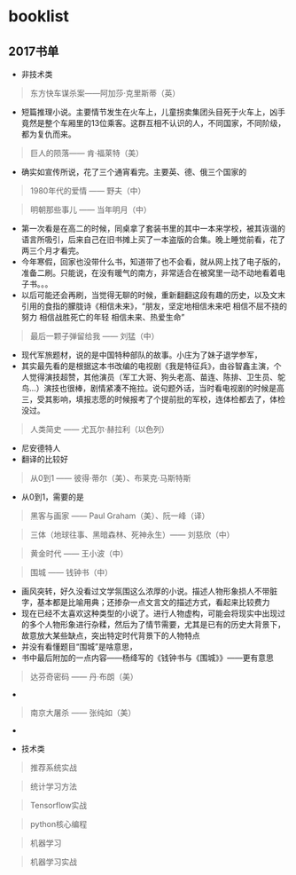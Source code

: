 # booklist

## 2017书单
- 非技术类
 > 东方快车谋杀案——阿加莎·克里斯蒂（英）
 - 短篇推理小说。主要情节发生在火车上，儿童拐卖集团头目死于火车上，凶手竟然是整个车厢里的13位乘客。这群互相不认识的人，不同国家，不同阶级，都为复仇而来。
 
 > 巨人的陨落—— 肯·福莱特（美）
 - 确实如宣传所说，花了三个通宵看完。主要英、德、俄三个国家的
 > 1980年代的爱情 —— 野夫（中）
 
 > 明朝那些事儿 —— 当年明月（中）
 - 第一次看是在高二的时候，同桌拿了套装书里的其中一本来学校，被其诙谐的语言所吸引，后来自己在旧书摊上买了一本盗版的合集。晚上睡觉前看，花了两三个月才看完。
 - 今年寒假，回家也没带什么书，知道带了也不会看，就从网上找了电子版的，准备二刷。只能说，在没有暖气的南方，非常适合在被窝里一动不动地看着电子书。。。
 - 以后可能还会再刷，当觉得无聊的时候，重新翻翻这段有趣的历史，以及文末引用的食指的朦胧诗《相信未来》，“朋友，坚定地相信未来吧 相信不屈不挠的努力 相信战胜死亡的年轻 相信未来、热爱生命”
 
 > 最后一颗子弹留给我 —— 刘猛（中）
 - 现代军旅题材，说的是中国特种部队的故事。小庄为了妹子退学参军，
 - 其实最先看的是根据这本书改编的电视剧《我是特征兵》，由谷智鑫主演，个人觉得演技超赞，其他演员（军工大哥、狗头老高、苗连、陈排、卫生员、鸵鸟...）演技也很棒，剧情紧凑不拖拉。说句题外话，当时看电视剧的时候是高三，受其影响，填报志愿的时候报考了个提前批的军校，连体检都去了，体检没过。
 
 > 人类简史 —— 尤瓦尔·赫拉利（以色列）
 - 尼安德特人
 - 翻译的比较好
 
 > 从0到1 —— 彼得·蒂尔（美）、布莱克·马斯特斯
 - 从0到1，需要的是
 > 黑客与画家 —— Paul Graham（美）、阮一峰（译）
 
 > 三体（地球往事、黑暗森林、死神永生）—— 刘慈欣（中）
 
 > 黄金时代 —— 王小波（中）
 
 > 围城 —— 钱钟书（中）
 - 画风突转，好久没看过文学氛围这么浓厚的小说。描述人物形象损人不带脏字，基本都是比喻用典；还掺杂一点文言文的描述方式，看起来比较费力
 - 现在已经不太喜欢这种类型的小说了。进行人物虚构，可能会将现实中出现过的多个人物形象进行杂糅，然后为了情节需要，尤其是已有的历史大背景下，故意放大某些缺点，突出特定时代背景下的人物特点
 - 并没有看懂题目“围城”是啥意思，
 - 书中最后附加的一点内容——杨绛写的《钱钟书与《围城》》——更有意思
 
 > 达芬奇密码 —— 丹·布朗（美）
 -
 > 南京大屠杀 —— 张纯如（美）
 - 
 
- 技术类
 > 推荐系统实战
 
 > 统计学习方法
 
 > Tensorflow实战
 
 > python核心编程
 
 > 机器学习
 
 > 机器学习实战

